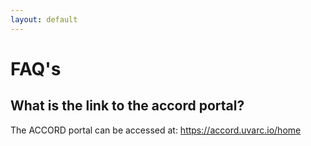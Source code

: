 ```yaml
---
layout: default
---
```


# FAQ's

## What is the link to the accord portal?

The ACCORD portal can be accessed at: https://accord.uvarc.io/home

